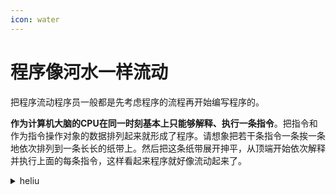 ```yaml
---
icon: water
---
```


# 程序像河水一样流动

把程序流动程序员一般都是先考虑程序的流程再开始编写程序的。

**作为计算机大脑的CPU在同一时刻基本上只能够解释、执行一条指令**。把指令和作为指令操作对象的数据排列起来就形成了程序。请想象把若干条指令一条挨一条地依次排列到一条长长的纸带上。然后把这条纸带展开抻平，从顶端开始依次解释并执行上面的每条指令，这样看起来程序就好像流动起来了。



<details>

<summary>heliu</summary>





程序的流程也分为三种。在程序中，把犹如水流向着一个方向流淌的流程称作“顺序执行”​；把犹如水流流着流着产生了支流的流程称作“条件分支”​；把犹如水流卷成漩涡的流程称作“循环”​。

</details>

